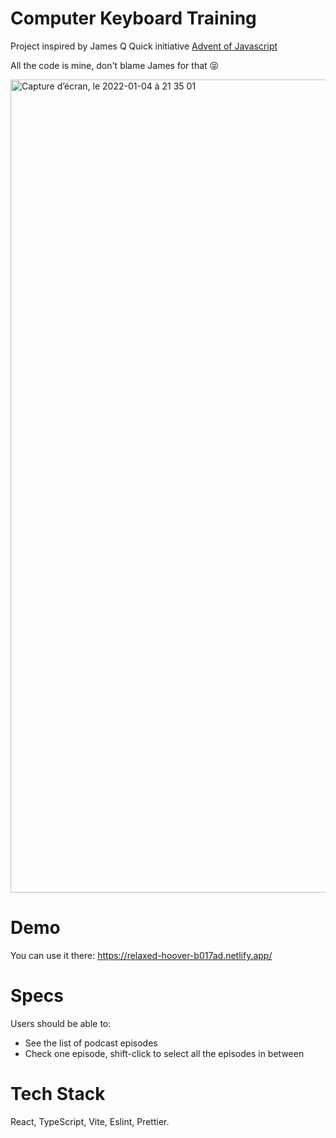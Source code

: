 # Computer Keyboard Training

Project inspired by James Q Quick initiative [Advent of Javascript](https://www.adventofjs.com/)

All the code is mine, don't blame James for that 😝

<img width="1301" alt="Capture d’écran, le 2022-01-04 à 21 35 01" src="https://user-images.githubusercontent.com/6333396/148151693-fd13f1d8-700d-4748-a9b2-2c9755a4cfac.png">

# Demo

You can use it there: https://relaxed-hoover-b017ad.netlify.app/

# Specs

Users should be able to:

- See the list of podcast episodes
- Check one episode, shift-click to select all the episodes in between

# Tech Stack

React, TypeScript, Vite, Eslint, Prettier.
